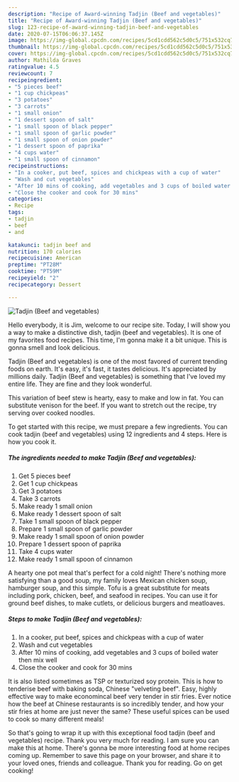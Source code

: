 ```yaml
---
description: "Recipe of Award-winning Tadjin (Beef and vegetables)"
title: "Recipe of Award-winning Tadjin (Beef and vegetables)"
slug: 123-recipe-of-award-winning-tadjin-beef-and-vegetables
date: 2020-07-15T06:06:37.145Z
image: https://img-global.cpcdn.com/recipes/5cd1cdd562c5d0c5/751x532cq70/tadjin-beef-and-vegetables-recipe-main-photo.jpg
thumbnail: https://img-global.cpcdn.com/recipes/5cd1cdd562c5d0c5/751x532cq70/tadjin-beef-and-vegetables-recipe-main-photo.jpg
cover: https://img-global.cpcdn.com/recipes/5cd1cdd562c5d0c5/751x532cq70/tadjin-beef-and-vegetables-recipe-main-photo.jpg
author: Mathilda Graves
ratingvalue: 4.5
reviewcount: 7
recipeingredient:
- "5 pieces beef"
- "1 cup chickpeas"
- "3 potatoes"
- "3 carrots"
- "1 small onion"
- "1 dessert spoon of salt"
- "1 small spoon of black pepper"
- "1 small spoon of garlic powder"
- "1 small spoon of onion powder"
- "1 dessert spoon of paprika"
- "4 cups water"
- "1 small spoon of cinnamon"
recipeinstructions:
- "In a cooker, put beef, spices and chickpeas with a cup of water"
- "Wash and cut vegetables"
- "After 10 mins of cooking, add vegetables and 3 cups of boiled water then mix well"
- "Close the cooker and cook for 30 mins"
categories:
- Recipe
tags:
- tadjin
- beef
- and

katakunci: tadjin beef and 
nutrition: 170 calories
recipecuisine: American
preptime: "PT28M"
cooktime: "PT59M"
recipeyield: "2"
recipecategory: Dessert

---
```



![Tadjin (Beef and vegetables)](https://img-global.cpcdn.com/recipes/5cd1cdd562c5d0c5/751x532cq70/tadjin-beef-and-vegetables-recipe-main-photo.jpg)

Hello everybody, it is Jim, welcome to our recipe site. Today, I will show you a way to make a distinctive dish, tadjin (beef and vegetables). It is one of my favorites food recipes. This time, I'm gonna make it a bit unique. This is gonna smell and look delicious.

Tadjin (Beef and vegetables) is one of the most favored of current trending foods on earth. It's easy, it's fast, it tastes delicious. It's appreciated by millions daily. Tadjin (Beef and vegetables) is something that I've loved my entire life. They are fine and they look wonderful.

This variation of beef stew is hearty, easy to make and low in fat. You can substitute venison for the beef. If you want to stretch out the recipe, try serving over cooked noodles.


To get started with this recipe, we must prepare a few ingredients. You can cook tadjin (beef and vegetables) using 12 ingredients and 4 steps. Here is how you cook it.

<!--inarticleads1-->

##### The ingredients needed to make Tadjin (Beef and vegetables):

1. Get 5 pieces beef
1. Get 1 cup chickpeas
1. Get 3 potatoes
1. Take 3 carrots
1. Make ready 1 small onion
1. Make ready 1 dessert spoon of salt
1. Take 1 small spoon of black pepper
1. Prepare 1 small spoon of garlic powder
1. Make ready 1 small spoon of onion powder
1. Prepare 1 dessert spoon of paprika
1. Take 4 cups water
1. Make ready 1 small spoon of cinnamon


A hearty one pot meal that&#39;s perfect for a cold night! There&#39;s nothing more satisfying than a good soup, my family loves Mexican chicken soup, hamburger soup, and this simple. Tofu is a great substitute for meats including pork, chicken, beef, and seafood in recipes. You can use it for ground beef dishes, to make cutlets, or delicious burgers and meatloaves. 

<!--inarticleads2-->

##### Steps to make Tadjin (Beef and vegetables):

1. In a cooker, put beef, spices and chickpeas with a cup of water
1. Wash and cut vegetables
1. After 10 mins of cooking, add vegetables and 3 cups of boiled water then mix well
1. Close the cooker and cook for 30 mins


It is also listed sometimes as TSP or texturized soy protein. This is how to tenderise beef with baking soda, Chinese &#34;velveting beef&#34;. Easy, highly effective way to make economincal beef very tender in stir fries. Ever notice how the beef at Chinese restaurants is so incredibly tender, and how your stir fries at home are just never the same? These useful spices can be used to cook so many different meals! 

So that's going to wrap it up with this exceptional food tadjin (beef and vegetables) recipe. Thank you very much for reading. I am sure you can make this at home. There's gonna be more interesting food at home recipes coming up. Remember to save this page on your browser, and share it to your loved ones, friends and colleague. Thank you for reading. Go on get cooking!
